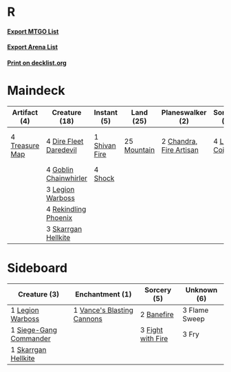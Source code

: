 # R

#### [Export MTGO List](../collection/R/R.txt)
#### [Export Arena List](../collection/R/R_arena.txt)
#### [Print on decklist.org](http://decklist.org/?deckmain=2%09Chandra,%20Awakened%20Inferno%0A2%09Chandra,%20Fire%20Artisan%0A4%09Dire%20Fleet%20Daredevil%0A4%09Goblin%20Chainwhirler%0A4%09Lava%20Coil%0A3%09Legion%20Warboss%0A25%09Mountain%0A4%09Rekindling%20Phoenix%0A1%09Shivan%20Fire%0A4%09Shock%0A3%09Skarrgan%20Hellkite%0A4%09Treasure%20Map&deckside=2%09Banefire%0A3%09Fight%20with%20Fire%0A3%09Flame%20Sweep%0A3%09Fry%0A1%09Legion%20Warboss%0A1%09Siege-Gang%20Commander%0A1%09Skarrgan%20Hellkite%0A1%09Vance's%20Blasting%20Cannons)
# Maindeck

|                                      Artifact (4)                                       |                                          Creature (18)                                          |                                      Instant (5)                                       |                                      Land (25)                                       |                                         Planeswalker (2)                                         |                                     Sorcery (4)                                      |        Unknown (2)        |
|-----------------------------------------------------------------------------------------|-------------------------------------------------------------------------------------------------|----------------------------------------------------------------------------------------|--------------------------------------------------------------------------------------|--------------------------------------------------------------------------------------------------|--------------------------------------------------------------------------------------|---------------------------|
|4 [Treasure Map](http://gatherer.wizards.com/Pages/Card/Details.aspx?multiverseid=435410)|4 [Dire Fleet Daredevil](http://gatherer.wizards.com/Pages/Card/Details.aspx?multiverseid=439756)|1 [Shivan Fire](http://gatherer.wizards.com/Pages/Card/Details.aspx?multiverseid=443030)|25 [Mountain](http://gatherer.wizards.com/Pages/Card/Details.aspx?multiverseid=439859)|2 [Chandra, Fire Artisan](http://gatherer.wizards.com/Pages/Card/Details.aspx?multiverseid=461046)|4 [Lava Coil](http://gatherer.wizards.com/Pages/Card/Details.aspx?multiverseid=452858)|2 Chandra, Awakened Inferno|
|                                                                                         |4 [Goblin Chainwhirler](http://gatherer.wizards.com/Pages/Card/Details.aspx?multiverseid=443017) |4 [Shock](http://gatherer.wizards.com/Pages/Card/Details.aspx?multiverseid=129732)      |                                                                                      |                                                                                                  |                                                                                      |                           |
|                                                                                         |3 [Legion Warboss](http://gatherer.wizards.com/Pages/Card/Details.aspx?multiverseid=452859)      |                                                                                        |                                                                                      |                                                                                                  |                                                                                      |                           |
|                                                                                         |4 [Rekindling Phoenix](http://gatherer.wizards.com/Pages/Card/Details.aspx?multiverseid=439768)  |                                                                                        |                                                                                      |                                                                                                  |                                                                                      |                           |
|                                                                                         |3 [Skarrgan Hellkite](http://gatherer.wizards.com/Pages/Card/Details.aspx?multiverseid=457258)   |                                                                                        |                                                                                      |                                                                                                  |                                                                                      |                           |


# Sideboard

|                                          Creature (3)                                           |                                           Enchantment (1)                                           |                                        Sorcery (5)                                         | Unknown (6) |
|-------------------------------------------------------------------------------------------------|-----------------------------------------------------------------------------------------------------|--------------------------------------------------------------------------------------------|-------------|
|1 [Legion Warboss](http://gatherer.wizards.com/Pages/Card/Details.aspx?multiverseid=452859)      |1 [Vance's Blasting Cannons](http://gatherer.wizards.com/Pages/Card/Details.aspx?multiverseid=435327)|2 [Banefire](http://gatherer.wizards.com/Pages/Card/Details.aspx?multiverseid=186613)       |3 Flame Sweep|
|1 [Siege-Gang Commander](http://gatherer.wizards.com/Pages/Card/Details.aspx?multiverseid=130539)|                                                                                                     |3 [Fight with Fire](http://gatherer.wizards.com/Pages/Card/Details.aspx?multiverseid=443007)|3 Fry        |
|1 [Skarrgan Hellkite](http://gatherer.wizards.com/Pages/Card/Details.aspx?multiverseid=457258)   |                                                                                                     |                                                                                            |             |

